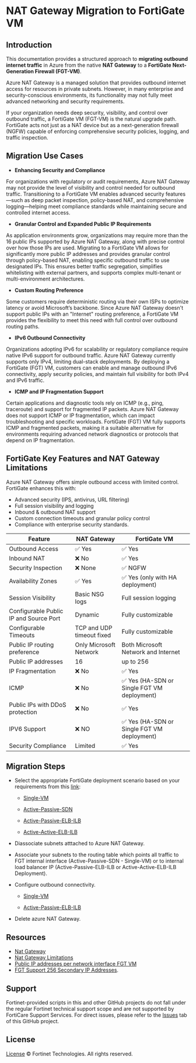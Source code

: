 # NAT Gateway Migration to FortiGate VM

## Introduction

This documentation provides a structured approach to **migrating outbound internet traffic** in Azure from the native **NAT Gateway** to a **FortiGate Next-Generation Firewall (FGT-VM)**.

Azure NAT Gateway is a managed solution that provides outbound internet access for resources in private subnets. However, in many enterprise and security-conscious environments, its functionality may not fully meet advanced networking and security requirements.

If your organization needs deep security, visibility, and control over outbound traffic, a FortiGate VM (FGT-VM) is the natural upgrade path. FortiGate acts not just as a NAT device but as a next-generation firewall (NGFW) capable of enforcing comprehensive security policies, logging, and traffic inspection.

## Migration Use Cases

- **Enhancing Security and Compliance**

For organizations with regulatory or audit requirements, Azure NAT Gateway may not provide the level of visibility and control needed for outbound traffic. Transitioning to a FortiGate VM enables advanced security features—such as deep packet inspection, policy-based NAT, and comprehensive logging—helping meet compliance standards while maintaining secure and controlled internet access.

- **Granular Control and Expanded Public IP Requirements**

As application environments grow, organizations may require more than the 16 public IPs supported by Azure NAT Gateway, along with precise control over how those IPs are used. Migrating to a FortiGate VM allows for significantly more public IP addresses and provides granular control through policy-based NAT, enabling specific outbound traffic to use designated IPs. This ensures better traffic segregation, simplifies whitelisting with external partners, and supports complex multi-tenant or multi-environment architectures.

-  **Custom Routing Preference**

Some customers require deterministic routing via their own ISPs to optimize latency or avoid Microsoft’s backbone. Since Azure NAT Gateway doesn't support public IPs with an "Internet" routing preference, a FortiGate VM provides the flexibility to meet this need with full control over outbound routing paths.

- **IPv6 Outbound Connectivity**

Organizations adopting IPv6 for scalability or regulatory compliance require native IPv6 support for outbound traffic. Azure NAT Gateway currently supports only IPv4, limiting dual-stack deployments. By deploying a FortiGate (FGT) VM, customers can enable and manage outbound IPv6 connectivity, apply security policies, and maintain full visibility for both IPv4 and IPv6 traffic.

- **ICMP and IP Fragmentation Support**

Certain applications and diagnostic tools rely on ICMP (e.g., ping, traceroute) and support for fragmented IP packets. Azure NAT Gateway does not support ICMP or IP fragmentation, which can impact troubleshooting and specific workloads. FortiGate (FGT) VM fully supports ICMP and fragmented packets, making it a suitable alternative for environments requiring advanced network diagnostics or protocols that depend on IP fragmentation.

## FortiGate Key Features and NAT Gateway Limitations

Azure NAT Gateway offers simple outbound access with limited control. FortiGate enhances this with:

- Advanced security (IPS, antivirus, URL filtering)
- Full session visibility and logging
- Inbound & outbound NAT support
- Custom connection timeouts and granular policy control
- Compliance with enterprise security standards.


| Feature               | NAT Gateway    | FortiGate VM         |
| --------------------- | -------------- | -------------------- |
| Outbound Access       | ✅ Yes          | ✅ Yes                |
| Inbound NAT           | ❌ No           | ✅ Yes                |
| Security Inspection   | ❌ None         | ✅ NGFW               |
| Availability Zones    | ✅ Yes          | ✅ Yes (only with HA deployment)          |
| Session Visibility    | Basic NSG logs | Full session logging |
| Configurable Public IP and Source Port | Dynamic       | Fully customizable   |
| Configurable Timeouts | TCP and UDP timeout fixed      | Fully customizable   |
| Public IP routing preference             | Only Microsoft Network   | Both Microsoft Network and Internet |
| Public IP addresses   | 16               | up to 256              |
| IP Fragmentation       | ❌ No          | ✅ Yes                |
| ICMP      | ❌ No         | ✅ Yes (HA-SDN or Single FGT VM deployment)               |
| Public IPs with DDoS protection      | ❌ No         | ✅ Yes              |
| IPV6 Support          | ❌ NO          | ✅ Yes (HA-SDN or Single FGT VM deployment)                |
| Security Compliance   | Limited | ✅ Yes|

## Migration Steps

- Select the appropriate FortiGate deployment scenario based on your requirements from this [link](https://github.com/fortinet/azure-templates/tree/main/FortiGate):

    - [Single-VM](https://github.com/40net-cloud/fortinet-azure-solutions/tree/main/FortiGate/A-Single-VM)

    - [Active-Passive-SDN](https://github.com/40net-cloud/fortinet-azure-solutions/tree/main/FortiGate/Active-Passive-SDN)

    - [Active-Passive-ELB-ILB](https://github.com/40net-cloud/fortinet-azure-solutions/tree/main/FortiGate/Active-Passive-ELB-ILB)

    - [Active-Active-ELB-ILB](https://github.com/40net-cloud/fortinet-azure-solutions/tree/main/FortiGate/Active-Active-ELB-ILB)

- Diassociate subnets atttached to Azure NAT Gateway.

- Associate your subnets to the routing table which points all traffic to FGT internal interface (Active-Passive-SDN - Single-VM) or to internal load balancer IP (Active-Passive-ELB-ILB or Active-Active-ELB-ILB Deployment).

- Configure outbound connectivity.

    - [Single-VM](https://github.com/40net-cloud/fortinet-azure-solutions/tree/main/FortiGate/A-Single-VM#outbound-connections)

    - [Active-Passive-ELB-ILB](https://github.com/40net-cloud/fortinet-azure-solutions/tree/main/FortiGate/Active-Passive-ELB-ILB#outbound-connections)


- Delete azure NAT Gateway.

## Resources

- [Nat Gateway](https://learn.microsoft.com/en-us/azure/nat-gateway/nat-gateway-resource)
- [Nat Gateway Limitations](https://learn.microsoft.com/en-us/azure/azure-resource-manager/management/azure-subscription-service-limits#azure-nat-gateway-limits)
- [Public IP addresses per network interface FGT VM](https://learn.microsoft.com/en-us/azure/azure-resource-manager/management/azure-subscription-service-limits#azure-resource-manager-virtual-networking-limits)
- [FGT Support 256 Secondary IP Addresses](https://community.fortinet.com/t5/FortiGate/Technical-Tip-FortiGate-can-create-max-32-secondary-IP-address/ta-p/230121).

## Support

Fortinet-provided scripts in this and other GitHub projects do not fall under the regular Fortinet technical support scope and are not supported by FortiCare Support Services.
For direct issues, please refer to the [Issues](https://github.com/40net-cloud/terraform-azure-fortigate/issues) tab of this GitHub project.

## License

[License](/../../blob/main/LICENSE) © Fortinet Technologies. All rights reserved.
